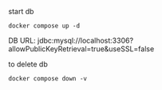 
start db

```
docker compose up -d
```

DB URL: jdbc:mysql://localhost:3306?allowPublicKeyRetrieval=true&useSSL=false


to delete db

```
docker compose down -v
```
